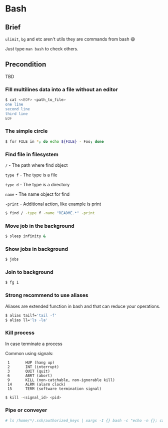 # Bash

## Brief

`ulimit`, `bg` and etc aren't utils they are commands from bash :smile:

Just type `man bash` to check others.

## Precondition
TBD

### Fill multilines data into a file without an editor

```bash
$ cat <<EOF> <path_to_file>
one line
second line
third line
EOF
```

### The simple circle

```bash
$ for FILE in *; do echo ${FILE} - Foo; done
```

### Find file in filesystem

`/`      - The path where find object 

`type f` - The type is a file

`type d` - The type is a directory

`name`   - The name object for find

`-print` - Additional action, like example is print

```bash
$ find / -type f -name "README.*" -print
```

### Move job in the background

```bash
$ sleep infinity &
```

### Show jobs in background

```bash
$ jobs
```

### Join to background

```bash
$ fg 1
```

### Strong recommend to use aliases

Aliases are extended function in bash and that can reduce your operations.

```bash
$ alias tailf='tail -f'
$ alias ll='ls -la'
```

### Kill process

In case terminate a process

Common using signals:

     1       HUP (hang up)
     2       INT (interrupt)
     3       QUIT (quit)
     6       ABRT (abort)
     9       KILL (non-catchable, non-ignorable kill)
     14      ALRM (alarm clock)
     15      TERM (software termination signal)

```bash
$ kill -<signal_id> <pid>
```

### Pipe or conveyer

```bash
# ls /home/*/.ssh/authorized_keys | xargs -I {} bash -c "echo -n {}; cat {}"
```

